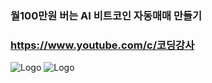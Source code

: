 ### 월100만원 버는 AI 비트코인 자동매매 만들기 
### https://www.youtube.com/c/코딩강사

![Logo](https://github.com/nissi153/aibitcoin/blob/main/res/thumbnail.png)
![Logo](https://github.com/nissi153/aibitcoin/blob/main/res/split.png)
